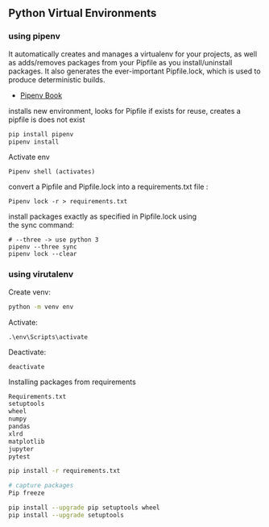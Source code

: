 ## Python Virtual Environments


### using pipenv

It automatically creates and manages a virtualenv for your projects, as well as adds/removes packages from your
Pipfile as you install/uninstall packages. It also generates the ever-important Pipfile.lock, which is used to
produce deterministic builds.

* [Pipenv Book](https://buildmedia.readthedocs.org/media/pdf/pipenv/latest/pipenv.pdf)

installs new environment, looks for Pipfile if exists for reuse, creates a pipfile is does not exist
```sh
pip install pipenv
pipenv install 
```
Activate env
```
Pipenv shell (activates)
```

convert a Pipfile and Pipfile.lock into a requirements.txt file :
```
Pipenv lock -r > requirements.txt
```

install packages exactly as specified in Pipfile.lock using the sync command:

```
# --three -> use python 3
pipenv --three sync
pipenv lock --clear
```





### using virutalenv

Create venv:
```sh
python -m venv env
```

Activate:
```
.\env\Scripts\activate
```

Deactivate: 
```
deactivate
```

Installing packages from requirements
``` sh
Requirements.txt
setuptools
wheel
numpy
pandas
xlrd
matplotlib
jupyter
pytest

pip install -r requirements.txt

# capture packages
Pip freeze

pip install --upgrade pip setuptools wheel
pip install --upgrade setuptools

```

